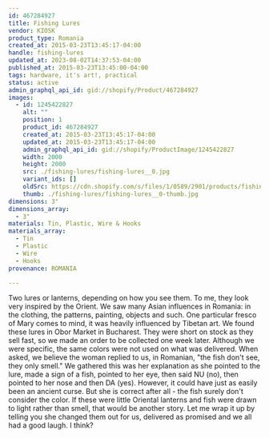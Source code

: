 ```yaml
---
id: 467284927
title: Fishing Lures
vendor: KIOSK
product_type: Romania
created_at: 2015-03-23T13:45:17-04:00
handle: fishing-lures
updated_at: 2023-08-02T14:37:53-04:00
published_at: 2015-03-23T13:45:00-04:00
tags: hardware, it's art!, practical
status: active
admin_graphql_api_id: gid://shopify/Product/467284927
images:
  - id: 1245422827
    alt: ""
    position: 1
    product_id: 467284927
    created_at: 2015-03-23T13:45:17-04:00
    updated_at: 2015-03-23T13:45:17-04:00
    admin_graphql_api_id: gid://shopify/ProductImage/1245422827
    width: 2000
    height: 2000
    src: ./fishing-lures/fishing-lures__0.jpg
    variant_ids: []
    oldSrc: https://cdn.shopify.com/s/files/1/0589/2901/products/fishing_lures.jpeg?v=1427132717
    thumb: ./fishing-lures/fishing-lures__0-thumb.jpg
dimensions: 3"
dimensions_array:
  - 3"
materials: Tin, Plastic, Wire & Hooks
materials_array:
  - Tin
  - Plastic
  - Wire
  - Hooks
provenance: ROMANIA

---
```


Two lures or lanterns, depending on how you see them. To me, they look very inspired by the Orient. We saw many Asian influences in Romania: in the clothing, the patterns, painting, objects and such. One particular fresco of Mary comes to mind, it was heavily influenced by Tibetan art. We found these lures in Obor Market in Bucharest. They were short on stock as they sell fast, so we made an order to be collected one week later. Although we were specific, the same colors were not used on what was delivered. When asked, we believe the woman replied to us, in Romanian, "the fish don't see, they only smell." We gathered this was her explanation as she pointed to the lure, made a sign of a fish, pointed to her eye, then said NU (no), then pointed to her nose and then DA (yes). However, it could have just as easily been an ancient curse. But she is correct after all - the fish surely don't consider the color. If these were little Oriental lanterns and fish were drawn to light rather than smell, that would be another story. Let me wrap it up by telling you she changed them out for us, delivered as promised and we all had a good laugh. I think?